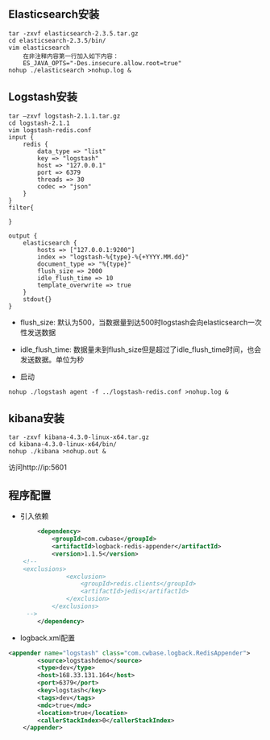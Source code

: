## Elasticsearch安装
```shell
tar -zxvf elasticsearch-2.3.5.tar.gz
cd elasticsearch-2.3.5/bin/
vim elasticsearch
	在非注释内容第一行加入如下内容：
	ES_JAVA_OPTS="-Des.insecure.allow.root=true"
nohup ./elasticsearch >nohup.log &
```

## Logstash安装
```shell
tar –zxvf logstash-2.1.1.tar.gz
cd logstash-2.1.1
vim logstash-redis.conf
input {
    redis {
        data_type => "list"
        key => "logstash"
        host => "127.0.0.1"
        port => 6379
        threads => 30
        codec => "json"
    }
}
filter{

}

output {
    elasticsearch {
        hosts => ["127.0.0.1:9200"]
        index => "logstash-%{type}-%{+YYYY.MM.dd}"
        document_type => "%{type}"
        flush_size => 2000
        idle_flush_time => 10
        template_overwrite => true
    }
    stdout{}
}
```
 + flush_size: 默认为500，当数据量到达500时logstash会向elasticsearch一次性发送数据
 + idle_flush_time: 数据量未到flush_size但是超过了idle_flush_time时间，也会发送数据。单位为秒

 + 启动
```shell
nohup ./logstash agent -f ../logstash-redis.conf >nohup.log &
```

## kibana安装
```shell
tar -zxvf kibana-4.3.0-linux-x64.tar.gz
cd kibana-4.3.0-linux-x64/bin/
nohup ./kibana >nohup.out &
```

访问http://ip:5601

## 程序配置
+ 引入依赖
```xml
        <dependency>
            <groupId>com.cwbase</groupId>
            <artifactId>logback-redis-appender</artifactId>
            <version>1.1.5</version>
    <!--        
    <exclusions>
                <exclusion>
                    <groupId>redis.clients</groupId>
                    <artifactId>jedis</artifactId>
                </exclusion>
            </exclusions>
     -->
        </dependency>
```
+ logback.xml配置
```xml
<appender name="logstash" class="com.cwbase.logback.RedisAppender">
		<source>logstashdemo</source>
		<type>dev</type>
		<host>168.33.131.164</host>
		<port>6379</port>
		<key>logstash</key>
		<tags>dev</tags>
		<mdc>true</mdc>
		<location>true</location>
		<callerStackIndex>0</callerStackIndex>
	</appender>
```
